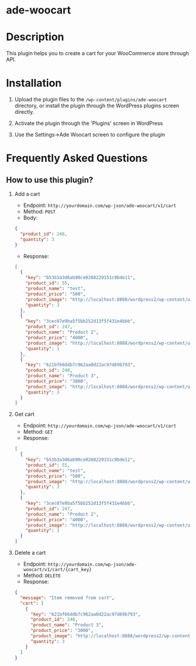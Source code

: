 # ade-woocart

# Description

This plugin helps you to create a cart for your WooCommerce store through API.

# Installation

1. Upload the plugin files to the `/wp-content/plugins/ade-woocart` directory, or install the plugin through the WordPress plugins screen directly.

2. Activate the plugin through the 'Plugins' screen in WordPress

3. Use the Settings->Ade Woocart screen to configure the plugin

# Frequently Asked Questions

## How to use this plugin?

1. Add a cart
   - Endpoint: `http://yourdomain.com/wp-json/ade-woocart/v1/cart`
   - Method: `POST`
   - Body:
   ```json
   {
     "product_id": 248,
     "quantity": 3
   }
   ```
   - Response:
   ```json
   [
     {
       "key": "b53b3a3d6ab90ce0268229151c9bde11",
       "product_id": 55,
       "product_name": "test",
       "product_price": "500",
       "product_image": "http://localhost:8888/wordpress2/wp-content/uploads/2022/09/dartcourse-150x150.png",
       "quantity": 3
     },
     {
       "key": "3cec07e9ba5f5bb252d13f5f431e4bbb",
       "product_id": 247,
       "product_name": "Product 2",
       "product_price": "4000",
       "product_image": "http://localhost:8888/wordpress2/wp-content/uploads/2022/10/306309967_205687448454197_8999579521544198312_n-150x150.jpg",
       "quantity": 1
     },
     {
       "key": "621bf66ddb7c962aa0d22ac97d69b793",
       "product_id": 248,
       "product_name": "Product 3",
       "product_price": "3000",
       "product_image": "http://localhost:8888/wordpress2/wp-content/uploads/2022/11/20221015_075005-150x150.jpg",
       "quantity": 3
     }
   ]
   ```
2. Get cart

   - Endpoint: `http://yourdomain.com/wp-json/ade-woocart/v1/cart`
   - Method: `GET`
   - Response:

   ```json
   [
     {
       "key": "b53b3a3d6ab90ce0268229151c9bde11",
       "product_id": 55,
       "product_name": "test",
       "product_price": "500",
       "product_image": "http://localhost:8888/wordpress2/wp-content/uploads/2022/09/dartcourse-150x150.png",
       "quantity": 3
     },
     {
       "key": "3cec07e9ba5f5bb252d13f5f431e4bbb",
       "product_id": 247,
       "product_name": "Product 2",
       "product_price": "4000",
       "product_image": "http://localhost:8888/wordpress2/wp-content/uploads/2022/10/306309967_205687448454197_8999579521544198312_n-150x150.jpg",
       "quantity": 1
     }
   ]
   ```

3. Delete a cart
   - Endpoint: `http://yourdomain.com/wp-json/ade-woocart/v1/cart/{cart_key}`
   - Method: `DELETE`
   - Response:
   ```json
   {
     "message": "Item removed from cart",
     "cart": [
       {
         "key": "621bf66ddb7c962aa0d22ac97d69b793",
         "product_id": 248,
         "product_name": "Product 3",
         "product_price": "3000",
         "product_image": "http://localhost:8888/wordpress2/wp-content/uploads/2022/11/20221015_075005-150x150.jpg",
         "quantity": 3
       }
     ]
   }
   ```
